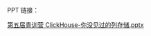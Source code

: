 PPT 链接：

[第五届青训营 ClickHouse-你没见过的列存储.pptx](https://bytedance.feishu.cn/file/boxcnrD9MzRtCRfvnYPZdegpxHf)
